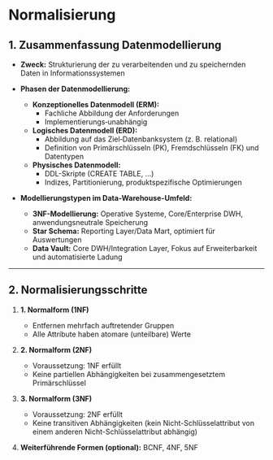 # Normalisierung

## 1. Zusammenfassung Datenmodellierung

- **Zweck:** Strukturierung der zu verarbeitenden und zu speichernden Daten in Informationssystemen  
- **Phasen der Datenmodellierung:**  
  - **Konzeptionelles Datenmodell (ERM):**  
    - Fachliche Abbildung der Anforderungen  
    - Implementierungs‐unabhängig  
  - **Logisches Datenmodell (ERD):**  
    - Abbildung auf das Ziel‐Datenbanksystem (z. B. relational)  
    - Definition von Primär­schlüsseln (PK), Fremd­schlüsseln (FK) und Datentypen  
  - **Physisches Datenmodell:**  
    - DDL-Skripte (CREATE TABLE, …)  
    - Indizes, Partitionierung, produktspezifische Optimierungen  

- **Modellierungstypen im Data-Warehouse-Umfeld:**  
  - **3NF-Modellierung:** Operative Systeme, Core/Enterprise DWH, anwendungsneutrale Speicherung  
  - **Star Schema:** Reporting Layer/Data Mart, optimiert für Auswertungen  
  - **Data Vault:** Core DWH/Integration Layer, Fokus auf Erweiterbarkeit und automatisierte Ladung  

---

## 2. Normalisierungsschritte

1. **1. Normalform (1NF)**  
   - Entfernen mehrfach auftretender Gruppen  
   - Alle Attribute haben atomare (unteilbare) Werte  

2. **2. Normalform (2NF)**  
   - Voraussetzung: 1NF erfüllt  
   - Keine partiellen Abhängigkeiten bei zusammengesetztem Primärschlüssel  

3. **3. Normalform (3NF)**  
   - Voraussetzung: 2NF erfüllt  
   - Keine transitiven Abhängigkeiten (kein Nicht-Schlüsselattribut von einem anderen Nicht-Schlüsselattribut abhängig)  

4. **Weiterführende Formen (optional):** BCNF, 4NF, 5NF